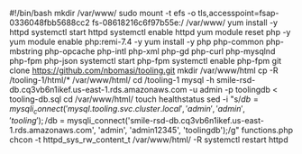 #!/bin/bash
mkdir /var/www/
sudo mount -t efs -o tls,accesspoint=fsap-0336048fbb5688cc2 fs-08618216c6f97b55e:/ /var/www/
yum install -y httpd 
systemctl start httpd
systemctl enable httpd
yum module reset php -y
yum module enable php:remi-7.4 -y
yum install -y php php-common php-mbstring php-opcache php-intl php-xml php-gd php-curl php-mysqlnd php-fpm php-json
systemctl start php-fpm
systemctl enable php-fpm
git clone https://github.com/nbomasi/tooling.git
mkdir /var/www/html
cp -R /tooling-1/html/*  /var/www/html/
cd /tooling-1
mysql -h smile-rsd-db.cq3vb6n1ikef.us-east-1.rds.amazonaws.com -u admin -p toolingdb < tooling-db.sql
cd /var/www/html/
touch healthstatus
sed -i "s/$db = mysqli_connect('mysql.tooling.svc.cluster.local', 'admin', 'admin', 'tooling');/$db = mysqli_connect('smile-rsd-db.cq3vb6n1ikef.us-east-1.rds.amazonaws.com', 'admin', 'admin12345', 'toolingdb');/g" functions.php
chcon -t httpd_sys_rw_content_t /var/www/html/ -R
systemctl restart httpd







